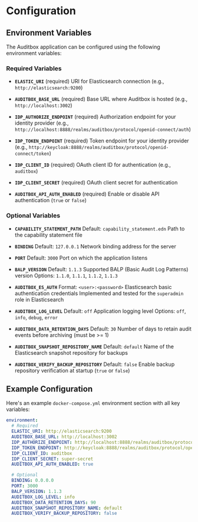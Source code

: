 # Configuration

## Environment Variables

The Auditbox application can be configured using the following environment variables:

### Required Variables

- **`ELASTIC_URI`** (required)
  URI for Elasticsearch connection (e.g., `http://elasticsearch:9200`)

- **`AUDITBOX_BASE_URL`** (required)
  Base URL where Auditbox is hosted (e.g., `http://localhost:3002`)

- **`IDP_AUTHORIZE_ENDPOINT`** (required)
  Authorization endpoint for your identity provider (e.g., `http://localhost:8888/realms/auditbox/protocol/openid-connect/auth`)

- **`IDP_TOKEN_ENDPOINT`** (required)
  Token endpoint for your identity provider (e.g., `http://keycloak:8888/realms/auditbox/protocol/openid-connect/token`)

- **`IDP_CLIENT_ID`** (required)
  OAuth client ID for authentication (e.g., `auditbox`)

- **`IDP_CLIENT_SECRET`** (required)
  OAuth client secret for authentication

- **`AUDITBOX_API_AUTH_ENABLED`** (required)
  Enable or disable API authentication (`true` or `false`)

### Optional Variables

- **`CAPABILITY_STATEMENT_PATH`**
  Default: `capability_statement.edn`
  Path to the capability statement file

- **`BINDING`**
  Default: `127.0.0.1`
  Network binding address for the server

- **`PORT`**
  Default: `3000`
  Port on which the application listens

- **`BALP_VERSION`**
  Default: `1.1.3`
  Supported BALP (Basic Audit Log Patterns) version
  Options: `1.1.0`, `1.1.1`, `1.1.2`, `1.1.3`

- **`AUDITBOX_ES_AUTH`**
  Format: `<user>:<password>`
  Elasticsearch basic authentication credentials
  Implemented and tested for the `superadmin` role in Elasticsearch

- **`AUDITBOX_LOG_LEVEL`**
  Default: `off`
  Application logging level
  Options: `off`, `info`, `debug`, `error`

- **`AUDITBOX_DATA_RETENTION_DAYS`**
  Default: `30`
  Number of days to retain audit events before archiving (must be >= 1)

- **`AUDITBOX_SNAPSHOT_REPOSITORY_NAME`**
  Default: `default`
  Name of the Elasticsearch snapshot repository for backups

- **`AUDITBOX_VERIFY_BACKUP_REPOSITORY`**
  Default: `false`
  Enable backup repository verification at startup (`true` or `false`)

## Example Configuration

Here's an example `docker-compose.yml` environment section with all key variables:

```yaml
environment:
  # Required
  ELASTIC_URI: http://elasticsearch:9200
  AUDITBOX_BASE_URL: http://localhost:3002
  IDP_AUTHORIZE_ENDPOINT: http://localhost:8888/realms/auditbox/protocol/openid-connect/auth
  IDP_TOKEN_ENDPOINT: http://keycloak:8888/realms/auditbox/protocol/openid-connect/token
  IDP_CLIENT_ID: auditbox
  IDP_CLIENT_SECRET: super-secret
  AUDITBOX_API_AUTH_ENABLED: true

  # Optional
  BINDING: 0.0.0.0
  PORT: 3000
  BALP_VERSION: 1.1.3
  AUDITBOX_LOG_LEVEL: info
  AUDITBOX_DATA_RETENTION_DAYS: 90
  AUDITBOX_SNAPSHOT_REPOSITORY_NAME: default
  AUDITBOX_VERIFY_BACKUP_REPOSITORY: false
```
